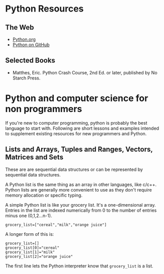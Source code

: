 # Python Resources

## The Web
- [Python.org](https://www.python.org/)
- [Python on GitHub](https://github.com/python)

## Selected Books
- Matthes, Eric. Python Crash Course, 2nd Ed. or later, published by No Starch Press.

# Python and computer science for non programmers

If you're new to computer programming, python is probably the best language to start with. Following are short lessons and examples intended to supplement existing resources for new programmers and Python.

## Lists and Arrays, Tuples and Ranges, Vectors, Matrices and Sets

These are are sequential data structures or can be represented by sequential data structures.

A Python list is the same thing as an array in other languages, like c/c++. Python lists are generally more convenient to use as they don't require memory allocation or specific typing.

A simple Python list is like your grocery list. It's a one-dimensional array. Entries in the list are indexed numerically from 0 to the number of entries minus one (0,1,2...n-1).

```
grocery_list=["cereal","milk","orange juice"]
```
A longer form of this is:
```
grocery_list=[]
grocery_list[0]="cereal"
grocery_list[1]="milk"
grocery_list[2]="orange juice"
```
The first line lets the Python interpreter know that `grocery_list` is a list.









